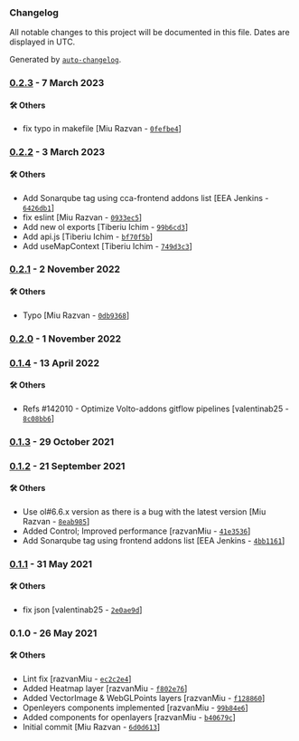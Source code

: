### Changelog

All notable changes to this project will be documented in this file. Dates are displayed in UTC.

Generated by [`auto-changelog`](https://github.com/CookPete/auto-changelog).

### [0.2.3](https://github.com/eea/volto-openlayers-map/compare/0.2.2...0.2.3) - 7 March 2023

#### :hammer_and_wrench: Others

- fix typo in makefile [Miu Razvan - [`0fefbe4`](https://github.com/eea/volto-openlayers-map/commit/0fefbe4235811b92c1971c43f83fef71a842509a)]
### [0.2.2](https://github.com/eea/volto-openlayers-map/compare/0.2.1...0.2.2) - 3 March 2023

#### :hammer_and_wrench: Others

- Add Sonarqube tag using cca-frontend addons list [EEA Jenkins - [`6426db1`](https://github.com/eea/volto-openlayers-map/commit/6426db1530467960079f9c4b7b8ce0c9cb2e5efa)]
- fix eslint [Miu Razvan - [`0933ec5`](https://github.com/eea/volto-openlayers-map/commit/0933ec5e60ec856d802e836cab931a08cfe53618)]
- Add new ol exports [Tiberiu Ichim - [`99b6cd3`](https://github.com/eea/volto-openlayers-map/commit/99b6cd370ea3618cd9d68751c56c16459c90f42f)]
- Add api.js [Tiberiu Ichim - [`bf70f5b`](https://github.com/eea/volto-openlayers-map/commit/bf70f5b325207706bb470fc5e29fa532c0d361a8)]
- Add useMapContext [Tiberiu Ichim - [`749d3c3`](https://github.com/eea/volto-openlayers-map/commit/749d3c3a90ca196386346a0fe8bcc27cab77f262)]
### [0.2.1](https://github.com/eea/volto-openlayers-map/compare/0.2.0...0.2.1) - 2 November 2022

#### :hammer_and_wrench: Others

- Typo [Miu Razvan - [`0db9368`](https://github.com/eea/volto-openlayers-map/commit/0db936866f3af5e7dff4b771ab695876585582f4)]
### [0.2.0](https://github.com/eea/volto-openlayers-map/compare/0.1.4...0.2.0) - 1 November 2022

### [0.1.4](https://github.com/eea/volto-openlayers-map/compare/0.1.3...0.1.4) - 13 April 2022

#### :hammer_and_wrench: Others

- Refs #142010 - Optimize Volto-addons gitflow pipelines [valentinab25 - [`8c08bb6`](https://github.com/eea/volto-openlayers-map/commit/8c08bb699f8ecafe631b6dd14899f008edb166d3)]
### [0.1.3](https://github.com/eea/volto-openlayers-map/compare/0.1.2...0.1.3) - 29 October 2021

### [0.1.2](https://github.com/eea/volto-openlayers-map/compare/0.1.1...0.1.2) - 21 September 2021

#### :hammer_and_wrench: Others

- Use ol#6.6.x version as there is a bug with the latest version [Miu Razvan - [`8eab985`](https://github.com/eea/volto-openlayers-map/commit/8eab98575f93abf1f6e0e49855fd5737e0ca3b36)]
- Added Control; Improved performance [razvanMiu - [`41e3536`](https://github.com/eea/volto-openlayers-map/commit/41e35369aa97e55f17f8b60d23317671a85ca7dc)]
- Add Sonarqube tag using frontend addons list [EEA Jenkins - [`4bb1161`](https://github.com/eea/volto-openlayers-map/commit/4bb11615774d80b22f00a981380dbe02c1cf1c79)]
### [0.1.1](https://github.com/eea/volto-openlayers-map/compare/0.1.0...0.1.1) - 31 May 2021

#### :hammer_and_wrench: Others

- fix json [valentinab25 - [`2e0ae9d`](https://github.com/eea/volto-openlayers-map/commit/2e0ae9dc87d97d0cb5904dd8f8c51e153f0e29a2)]
### 0.1.0 - 26 May 2021

#### :hammer_and_wrench: Others

- Lint fix [razvanMiu - [`ec2c2e4`](https://github.com/eea/volto-openlayers-map/commit/ec2c2e43a46c158bb813ade32834bf328b444895)]
- Added Heatmap layer [razvanMiu - [`f802e76`](https://github.com/eea/volto-openlayers-map/commit/f802e76e81c353da9f4e2b7058e40a0fff9f1fe5)]
- Added VectorImage & WebGLPoints layers [razvanMiu - [`f128860`](https://github.com/eea/volto-openlayers-map/commit/f128860ec396f2ad7f6e7791a0054ad9a0f6e6df)]
- Openleyers components implemented [razvanMiu - [`99b84e6`](https://github.com/eea/volto-openlayers-map/commit/99b84e695e860e44ff6f728e37ca8493b9b06b0c)]
- Added components for openlayers [razvanMiu - [`b40679c`](https://github.com/eea/volto-openlayers-map/commit/b40679c21483151c1e588c0dfd1fa9ad5fdfc733)]
- Initial commit [Miu Razvan - [`6d0d613`](https://github.com/eea/volto-openlayers-map/commit/6d0d613377abb206619a5506e1a7fb04e56b9e4b)]
